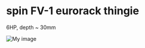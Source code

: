 spin FV-1 eurorack thingie
===



6HP, depth ~ 30mm


![My image](https://farm4.staticflickr.com/3883/14883802007_f1d76d3747_c.jpg)


